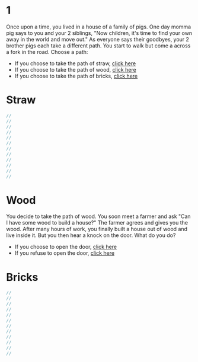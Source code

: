 # 1

Once upon a time, you lived in a house of a family of pigs.  One day momma pig says to you and your 2 siblings, "Now children, it's time to find your own away in the world and move out."  As everyone says their goodbyes, your 2 brother pigs each take a different path.  You start to walk but come a across a fork in the road.  Choose a path:
- If you choose to take the path of straw, [click here](#Straw)
- If you choose to take the path of wood, [click here](#Wood)
- If you choose to take the path of bricks, [click here](#Bricks)

# Straw
```js
//
//
//
//
//
//
//
//
//
//
//
//
```
# Wood
You decide to take the path of wood.  You soon meet a farmer and ask "Can I have some wood to build a house?"  The farmer agrees and gives you the wood.  After many hours of work, you finally built a house out of wood and live inside it.  But you then hear a knock on the door.  What do you do?
- If you choose to open the door, [click here](#OpenDoor)
- If you refuse to open the door, [click here](#refuse)

# Bricks
```js
//
//
//
//
//
//
//
//
//
//
//
//
```
